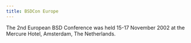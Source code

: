 ```yaml
---
title: BSDCon Europe
---
```

The 2nd European BSD Conference was held 15-17 November 2002 at the Mercure Hotel, Amsterdam, The Netherlands.
